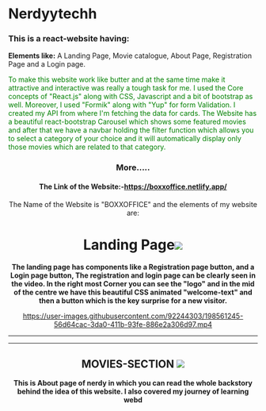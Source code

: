 # Nerdyytechh
<h3>This is a react-website having:</h3>
<p><b>Elements like:</b> A Landing Page, Movie catalogue, About Page, Registration Page and a Login page.</p>
<span style="color: green">To make this website work like butter and at the same time make it attractive and interactive was really a tough task for me. I used the Core concepts of "React.js" along with CSS, Javascript and a bit of bootstrap as well. Moreover, I used "Formik" along with "Yup" for form Validation. I created my API from where I'm fetching the data for cards. The Website has a beautiful react-bootstrap Carousel which shows some featured movies and after that we have a navbar holding the filter function which allows you to select a category of your choice and it will automatically display only those movies which are related to that category.</span>



<div align="center">
<h3 align="center">More.....</h3>
  <h4>The Link of the Website:-<a target="_blank" href="https://boxxoffice.netlify.app/">https://boxxoffice.netlify.app/</a></h4>
<p>The Name of the Website is "BOXXOFFICE" and the elements of my website are: </p>
</div>



<div align="center">
  <h1>Landing Page<img src="https://media.giphy.com/media/U1fVN2hG76wcIvIFCw/giphy.gif" width:2px;height:2px;></h1> 
  <p align="center"><b>The landing page has components like a Registration page button, and a Login page button, The registration and login page can be clearly seen in the video. In the right most Corner you can see the "logo" and in the mid of the centre we have this beautiful CSS animated "welcome-text" and then a button which is the key surprise for a new visitor.</b></p>
  



https://user-images.githubusercontent.com/92244303/198561245-56d64cac-3da0-411b-93fe-886e2a306d97.mp4



  
  <hr>
  <hr>

  
  <h2>MOVIES-SECTION <img src="https://media3.giphy.com/media/jQnVk9LO2Yuccovds5/giphy.gif" width:5px;height:5px;></h2>
  <p align="center"><b>This is About page of nerdy in which you can read the whole backstory behind the idea of this website. I also covered my journey of learning webd</b></P>
